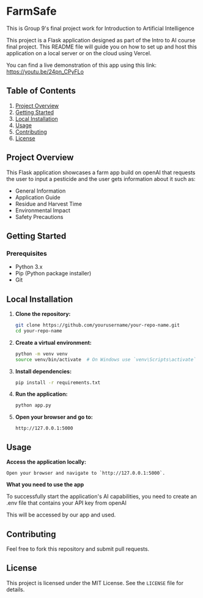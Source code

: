 # FarmSafe
This is Group 9's final project work for Introduction to Artificial Intelligence

This project is a Flask application designed as part of the Intro to AI course final project. This README file will guide you on how to set up and host this application on a local server or on the cloud using Vercel.

You can find a live demonstration of this app using this link: https://youtu.be/24pn_CPyFLo

## Table of Contents

1. [Project Overview](#project-overview)
2. [Getting Started](#getting-started)
3. [Local Installation](#local-installation)
4. [Usage](#usage)
5. [Contributing](#contributing)
6. [License](#license)

## Project Overview

This Flask application showcases a farm app build on openAI that requests the user to input a pesticide
and the user gets information about it such as:
- General Information
- Application Guide
- Residue and Harvest Time
- Environmental Impact
- Safety Precautions

## Getting Started

### Prerequisites

- Python 3.x
- Pip (Python package installer)
- Git

## Local Installation

1. **Clone the repository:**

    ```sh
    git clone https://github.com/yourusername/your-repo-name.git
    cd your-repo-name
    ```

2. **Create a virtual environment:**

    ```sh
    python -m venv venv
    source venv/bin/activate  # On Windows use `venv\Scripts\activate`
    ```

3. **Install dependencies:**

    ```sh
    pip install -r requirements.txt
    ```

4. **Run the application:**

    ```sh
    python app.py
    ```

5. **Open your browser and go to:**

    ```
    http://127.0.0.1:5000
    ```

## Usage

 **Access the application locally:**

    Open your browser and navigate to `http://127.0.0.1:5000`.

**What you need to use the app**

To successfully start the application's AI capabilities, you
need to create an .env file that contains your API key from openAI

This will be accessed by our app and used.

## Contributing

Feel free to fork this repository and submit pull requests.

## License

This project is licensed under the MIT License. See the `LICENSE` file for details.

